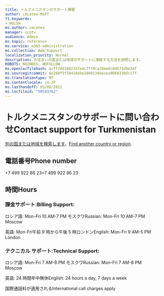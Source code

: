 ```yaml
---
title: トルクメニスタンのサポート情報
author: cmcatee-MSFT
f1.keywords:
- NOCSH
ms.author: cmcatee
manager: scotv
audience: Admin
ms.topic: reference
ms.service: o365-administration
ms.collection: Adm_Support
localization_priority: Normal
description: お住まいの国または地域のサポートに連絡する方法を説明します。
ROBOTS: NOINDEX, NOFOLLOW
ms.openlocfilehash: acff7dd180233fe4c7ff9ca76ee6c0d573d9e34f
ms.sourcegitcommit: 6e260f5f5842debe1098138eecea9068330dc17f
ms.translationtype: MT
ms.contentlocale: ja-JP
ms.lasthandoff: 03/08/2021
ms.locfileid: "50543762"
---
```

# <a name="contact-support-for-turkmenistan"></a><span data-ttu-id="7eee8-103">トルクメニスタンのサポートに問い合わせ</span><span class="sxs-lookup"><span data-stu-id="7eee8-103">Contact support for Turkmenistan</span></span>

<span data-ttu-id="7eee8-104">[別の国または地域を検索します](../contact-support-for-business-products.md)。</span><span class="sxs-lookup"><span data-stu-id="7eee8-104">[Find another country or region](../contact-support-for-business-products.md).</span></span>

## <a name="phone-number"></a><span data-ttu-id="7eee8-105">電話番号</span><span class="sxs-lookup"><span data-stu-id="7eee8-105">Phone number</span></span>
<span data-ttu-id="7eee8-106">+7 499 922 86 23</span><span class="sxs-lookup"><span data-stu-id="7eee8-106">+7 499 922 86 23</span></span>

## <a name="hours"></a><span data-ttu-id="7eee8-107">時間</span><span class="sxs-lookup"><span data-stu-id="7eee8-107">Hours</span></span>
### <a name="billing-support"></a><span data-ttu-id="7eee8-108">課金サポート:</span><span class="sxs-lookup"><span data-stu-id="7eee8-108">Billing Support:</span></span>

<span data-ttu-id="7eee8-109">ロシア語: Mon-Fri 10 AM-7 PM モスクワ</span><span class="sxs-lookup"><span data-stu-id="7eee8-109">Russian: Mon-Fri 10 AM-7 PM Moscow</span></span>

<span data-ttu-id="7eee8-110">英語: Mon-Fri午前 9 時から午後 5 時ロンドン</span><span class="sxs-lookup"><span data-stu-id="7eee8-110">English: Mon-Fri 9 AM-5 PM London</span></span>

### <a name="technical-support"></a><span data-ttu-id="7eee8-111">テクニカル サポート:</span><span class="sxs-lookup"><span data-stu-id="7eee8-111">Technical Support:</span></span>

<span data-ttu-id="7eee8-112">ロシア語: Mon-Fri 7 AM-8 PM モスクワ</span><span class="sxs-lookup"><span data-stu-id="7eee8-112">Russian: Mon-Fri 7 AM-8 PM Moscow</span></span>

<span data-ttu-id="7eee8-113">英語: 24 時間年中無休</span><span class="sxs-lookup"><span data-stu-id="7eee8-113">English: 24 hours a day, 7 days a week</span></span>

<span data-ttu-id="7eee8-114">国際通話料が適用される</span><span class="sxs-lookup"><span data-stu-id="7eee8-114">International call charges apply</span></span>

